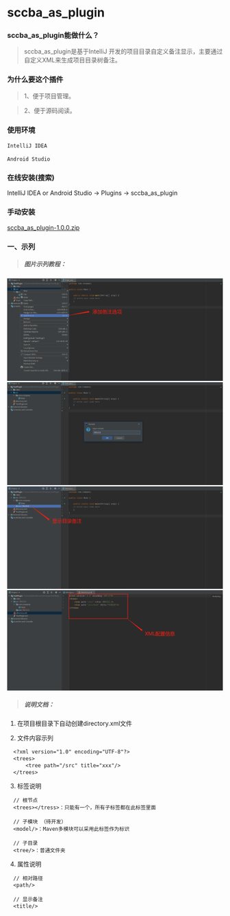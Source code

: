 # sccba_as_plugin

### sccba_as_plugin能做什么？

> sccba_as_plugin是基于IntelliJ 开发的项目目录自定义备注显示，主要通过自定义XML来生成项目目录树备注。

### 为什么要这个插件

> 1、便于项目管理。

> 2、便于源码阅读。

### 使用环境

`IntelliJ IDEA`

`Android Studio`

### 在线安装(搜索)

IntelliJ IDEA or Android Studio -> Plugins -> sccba_as_plugin

### 手动安装

[sccba_as_plugin-1.0.0.zip](https://raw.githubusercontent.com/wxk19861231/sccba_as_plugin/master/builds/sccba_as_plugin-1.0.0.zip)

### 一、示列

> ##### 图片示列教程：


![样列](https://raw.githubusercontent.com/wxk19861231/sccba_as_plugin/master/image/show_1.png "样列")
![样列](https://raw.githubusercontent.com/wxk19861231/sccba_as_plugin/master/image/show_2.png "样列")
![样列](https://raw.githubusercontent.com/wxk19861231/sccba_as_plugin/master/image/show_3.png "样列")
![样列](https://raw.githubusercontent.com/wxk19861231/sccba_as_plugin/master/image/show_4.png "样列")

> ##### 说明文档：

1. 在项目根目录下自动创建directory.xml文件

2. 文件内容示列

```xml：
  <?xml version="1.0" encoding="UTF-8"?>
  <trees>
      <tree path="/src" title="xxx"/>
  </trees>
```

3. 标签说明

```xml：
  // 根节点
  <trees></tress>：只能有一个，所有子标签都在此标签里面

  // 子模块 （待开发）
  <model/>：Maven多模块可以采用此标签作为标识

  // 子目录
  <tree/>：普通文件夹
```

4. 属性说明

```xml：
  // 相对路径
  <path/> 

  // 显示备注
  <title/> 
```